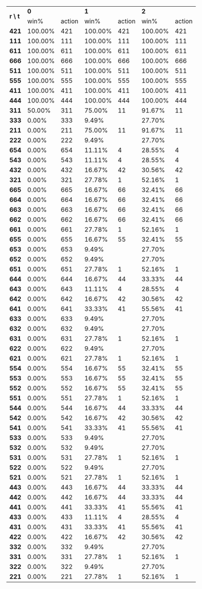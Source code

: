 <table>
	<tr>
		<td rowspan="2"><b>r \ t </td>
		<td colspan="2"><b>0</td>
		<td colspan="2"><b>1</td>
		<td colspan="2"><b>2</td>
	</tr>
	<tr>
		<td>win%</td>
		<td>action</td>
		<td>win%</td>
		<td>action</td>
		<td>win%</td>
		<td>action</td>
	</tr>
	</tr>
		<td><b>421</td>
		<td>100.00%</td>
		<td>421</td>
		<td>100.00%</td>
		<td>421</td>
		<td>100.00%</td>
		<td>421</td>
	</tr>
	</tr>
		<td><b>111</td>
		<td>100.00%</td>
		<td>111</td>
		<td>100.00%</td>
		<td>111</td>
		<td>100.00%</td>
		<td>111</td>
	</tr>
	</tr>
		<td><b>611</td>
		<td>100.00%</td>
		<td>611</td>
		<td>100.00%</td>
		<td>611</td>
		<td>100.00%</td>
		<td>611</td>
	</tr>
	</tr>
		<td><b>666</td>
		<td>100.00%</td>
		<td>666</td>
		<td>100.00%</td>
		<td>666</td>
		<td>100.00%</td>
		<td>666</td>
	</tr>
	</tr>
		<td><b>511</td>
		<td>100.00%</td>
		<td>511</td>
		<td>100.00%</td>
		<td>511</td>
		<td>100.00%</td>
		<td>511</td>
	</tr>
	</tr>
		<td><b>555</td>
		<td>100.00%</td>
		<td>555</td>
		<td>100.00%</td>
		<td>555</td>
		<td>100.00%</td>
		<td>555</td>
	</tr>
	</tr>
		<td><b>411</td>
		<td>100.00%</td>
		<td>411</td>
		<td>100.00%</td>
		<td>411</td>
		<td>100.00%</td>
		<td>411</td>
	</tr>
	</tr>
		<td><b>444</td>
		<td>100.00%</td>
		<td>444</td>
		<td>100.00%</td>
		<td>444</td>
		<td>100.00%</td>
		<td>444</td>
	</tr>
	</tr>
		<td><b>311</td>
		<td> 50.00%</td>
		<td>311</td>
		<td> 75.00%</td>
		<td> 11</td>
		<td> 91.67%</td>
		<td> 11</td>
	</tr>
	</tr>
		<td><b>333</td>
		<td>  0.00%</td>
		<td>333</td>
		<td>  9.49%</td>
		<td>   </td>
		<td> 27.70%</td>
		<td>   </td>
	</tr>
	</tr>
		<td><b>211</td>
		<td>  0.00%</td>
		<td>211</td>
		<td> 75.00%</td>
		<td> 11</td>
		<td> 91.67%</td>
		<td> 11</td>
	</tr>
	</tr>
		<td><b>222</td>
		<td>  0.00%</td>
		<td>222</td>
		<td>  9.49%</td>
		<td>   </td>
		<td> 27.70%</td>
		<td>   </td>
	</tr>
	</tr>
		<td><b>654</td>
		<td>  0.00%</td>
		<td>654</td>
		<td> 11.11%</td>
		<td>  4</td>
		<td> 28.55%</td>
		<td>  4</td>
	</tr>
	</tr>
		<td><b>543</td>
		<td>  0.00%</td>
		<td>543</td>
		<td> 11.11%</td>
		<td>  4</td>
		<td> 28.55%</td>
		<td>  4</td>
	</tr>
	</tr>
		<td><b>432</td>
		<td>  0.00%</td>
		<td>432</td>
		<td> 16.67%</td>
		<td> 42</td>
		<td> 30.56%</td>
		<td> 42</td>
	</tr>
	</tr>
		<td><b>321</td>
		<td>  0.00%</td>
		<td>321</td>
		<td> 27.78%</td>
		<td>  1</td>
		<td> 52.16%</td>
		<td>  1</td>
	</tr>
	</tr>
		<td><b>665</td>
		<td>  0.00%</td>
		<td>665</td>
		<td> 16.67%</td>
		<td> 66</td>
		<td> 32.41%</td>
		<td> 66</td>
	</tr>
	</tr>
		<td><b>664</td>
		<td>  0.00%</td>
		<td>664</td>
		<td> 16.67%</td>
		<td> 66</td>
		<td> 32.41%</td>
		<td> 66</td>
	</tr>
	</tr>
		<td><b>663</td>
		<td>  0.00%</td>
		<td>663</td>
		<td> 16.67%</td>
		<td> 66</td>
		<td> 32.41%</td>
		<td> 66</td>
	</tr>
	</tr>
		<td><b>662</td>
		<td>  0.00%</td>
		<td>662</td>
		<td> 16.67%</td>
		<td> 66</td>
		<td> 32.41%</td>
		<td> 66</td>
	</tr>
	</tr>
		<td><b>661</td>
		<td>  0.00%</td>
		<td>661</td>
		<td> 27.78%</td>
		<td>  1</td>
		<td> 52.16%</td>
		<td>  1</td>
	</tr>
	</tr>
		<td><b>655</td>
		<td>  0.00%</td>
		<td>655</td>
		<td> 16.67%</td>
		<td> 55</td>
		<td> 32.41%</td>
		<td> 55</td>
	</tr>
	</tr>
		<td><b>653</td>
		<td>  0.00%</td>
		<td>653</td>
		<td>  9.49%</td>
		<td>   </td>
		<td> 27.70%</td>
		<td>   </td>
	</tr>
	</tr>
		<td><b>652</td>
		<td>  0.00%</td>
		<td>652</td>
		<td>  9.49%</td>
		<td>   </td>
		<td> 27.70%</td>
		<td>   </td>
	</tr>
	</tr>
		<td><b>651</td>
		<td>  0.00%</td>
		<td>651</td>
		<td> 27.78%</td>
		<td>  1</td>
		<td> 52.16%</td>
		<td>  1</td>
	</tr>
	</tr>
		<td><b>644</td>
		<td>  0.00%</td>
		<td>644</td>
		<td> 16.67%</td>
		<td> 44</td>
		<td> 33.33%</td>
		<td> 44</td>
	</tr>
	</tr>
		<td><b>643</td>
		<td>  0.00%</td>
		<td>643</td>
		<td> 11.11%</td>
		<td>  4</td>
		<td> 28.55%</td>
		<td>  4</td>
	</tr>
	</tr>
		<td><b>642</td>
		<td>  0.00%</td>
		<td>642</td>
		<td> 16.67%</td>
		<td> 42</td>
		<td> 30.56%</td>
		<td> 42</td>
	</tr>
	</tr>
		<td><b>641</td>
		<td>  0.00%</td>
		<td>641</td>
		<td> 33.33%</td>
		<td> 41</td>
		<td> 55.56%</td>
		<td> 41</td>
	</tr>
	</tr>
		<td><b>633</td>
		<td>  0.00%</td>
		<td>633</td>
		<td>  9.49%</td>
		<td>   </td>
		<td> 27.70%</td>
		<td>   </td>
	</tr>
	</tr>
		<td><b>632</td>
		<td>  0.00%</td>
		<td>632</td>
		<td>  9.49%</td>
		<td>   </td>
		<td> 27.70%</td>
		<td>   </td>
	</tr>
	</tr>
		<td><b>631</td>
		<td>  0.00%</td>
		<td>631</td>
		<td> 27.78%</td>
		<td>  1</td>
		<td> 52.16%</td>
		<td>  1</td>
	</tr>
	</tr>
		<td><b>622</td>
		<td>  0.00%</td>
		<td>622</td>
		<td>  9.49%</td>
		<td>   </td>
		<td> 27.70%</td>
		<td>   </td>
	</tr>
	</tr>
		<td><b>621</td>
		<td>  0.00%</td>
		<td>621</td>
		<td> 27.78%</td>
		<td>  1</td>
		<td> 52.16%</td>
		<td>  1</td>
	</tr>
	</tr>
		<td><b>554</td>
		<td>  0.00%</td>
		<td>554</td>
		<td> 16.67%</td>
		<td> 55</td>
		<td> 32.41%</td>
		<td> 55</td>
	</tr>
	</tr>
		<td><b>553</td>
		<td>  0.00%</td>
		<td>553</td>
		<td> 16.67%</td>
		<td> 55</td>
		<td> 32.41%</td>
		<td> 55</td>
	</tr>
	</tr>
		<td><b>552</td>
		<td>  0.00%</td>
		<td>552</td>
		<td> 16.67%</td>
		<td> 55</td>
		<td> 32.41%</td>
		<td> 55</td>
	</tr>
	</tr>
		<td><b>551</td>
		<td>  0.00%</td>
		<td>551</td>
		<td> 27.78%</td>
		<td>  1</td>
		<td> 52.16%</td>
		<td>  1</td>
	</tr>
	</tr>
		<td><b>544</td>
		<td>  0.00%</td>
		<td>544</td>
		<td> 16.67%</td>
		<td> 44</td>
		<td> 33.33%</td>
		<td> 44</td>
	</tr>
	</tr>
		<td><b>542</td>
		<td>  0.00%</td>
		<td>542</td>
		<td> 16.67%</td>
		<td> 42</td>
		<td> 30.56%</td>
		<td> 42</td>
	</tr>
	</tr>
		<td><b>541</td>
		<td>  0.00%</td>
		<td>541</td>
		<td> 33.33%</td>
		<td> 41</td>
		<td> 55.56%</td>
		<td> 41</td>
	</tr>
	</tr>
		<td><b>533</td>
		<td>  0.00%</td>
		<td>533</td>
		<td>  9.49%</td>
		<td>   </td>
		<td> 27.70%</td>
		<td>   </td>
	</tr>
	</tr>
		<td><b>532</td>
		<td>  0.00%</td>
		<td>532</td>
		<td>  9.49%</td>
		<td>   </td>
		<td> 27.70%</td>
		<td>   </td>
	</tr>
	</tr>
		<td><b>531</td>
		<td>  0.00%</td>
		<td>531</td>
		<td> 27.78%</td>
		<td>  1</td>
		<td> 52.16%</td>
		<td>  1</td>
	</tr>
	</tr>
		<td><b>522</td>
		<td>  0.00%</td>
		<td>522</td>
		<td>  9.49%</td>
		<td>   </td>
		<td> 27.70%</td>
		<td>   </td>
	</tr>
	</tr>
		<td><b>521</td>
		<td>  0.00%</td>
		<td>521</td>
		<td> 27.78%</td>
		<td>  1</td>
		<td> 52.16%</td>
		<td>  1</td>
	</tr>
	</tr>
		<td><b>443</td>
		<td>  0.00%</td>
		<td>443</td>
		<td> 16.67%</td>
		<td> 44</td>
		<td> 33.33%</td>
		<td> 44</td>
	</tr>
	</tr>
		<td><b>442</td>
		<td>  0.00%</td>
		<td>442</td>
		<td> 16.67%</td>
		<td> 44</td>
		<td> 33.33%</td>
		<td> 44</td>
	</tr>
	</tr>
		<td><b>441</td>
		<td>  0.00%</td>
		<td>441</td>
		<td> 33.33%</td>
		<td> 41</td>
		<td> 55.56%</td>
		<td> 41</td>
	</tr>
	</tr>
		<td><b>433</td>
		<td>  0.00%</td>
		<td>433</td>
		<td> 11.11%</td>
		<td>  4</td>
		<td> 28.55%</td>
		<td>  4</td>
	</tr>
	</tr>
		<td><b>431</td>
		<td>  0.00%</td>
		<td>431</td>
		<td> 33.33%</td>
		<td> 41</td>
		<td> 55.56%</td>
		<td> 41</td>
	</tr>
	</tr>
		<td><b>422</td>
		<td>  0.00%</td>
		<td>422</td>
		<td> 16.67%</td>
		<td> 42</td>
		<td> 30.56%</td>
		<td> 42</td>
	</tr>
	</tr>
		<td><b>332</td>
		<td>  0.00%</td>
		<td>332</td>
		<td>  9.49%</td>
		<td>   </td>
		<td> 27.70%</td>
		<td>   </td>
	</tr>
	</tr>
		<td><b>331</td>
		<td>  0.00%</td>
		<td>331</td>
		<td> 27.78%</td>
		<td>  1</td>
		<td> 52.16%</td>
		<td>  1</td>
	</tr>
	</tr>
		<td><b>322</td>
		<td>  0.00%</td>
		<td>322</td>
		<td>  9.49%</td>
		<td>   </td>
		<td> 27.70%</td>
		<td>   </td>
	</tr>
	</tr>
		<td><b>221</td>
		<td>  0.00%</td>
		<td>221</td>
		<td> 27.78%</td>
		<td>  1</td>
		<td> 52.16%</td>
		<td>  1</td>
	</tr>
	</tr>
</table>
